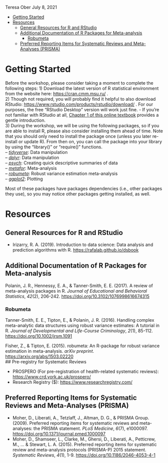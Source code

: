 Teresa Ober
July 8, 2021

-   [Getting Started](#getting-started)
-   [Resources](#resources)
    -   [General Resources for R and
        RStudio](#general-resources-for-r-and-rstudio)
    -   [Additional Documentation of R Packages for
        Meta-analysis](#additional-documentation-of-r-packages-for-meta-analysis)
        -   [Robumeta](#robumeta)
    -   [Preferred Reporting Items for Systematic Reviews and
        Meta-Analyses
        (PRISMA)](#preferred-reporting-items-for-systematic-reviews-and-meta-analyses-prisma)

# Getting Started

Before the workshop, please consider taking a moment to complete the
following steps: 1) Download the latest version of R statistical
environment from the website here: <https://cran.cmm.msu.ru/> .  
2) Though not required, you will probably find it helpful to also
download RStudio: <https://www.rstudio.com/products/rstudio/download/> .
For our purposes, the free “RStudio Desktop” version will work just
fine. - If you’re not familiar with RStudio at all, [Chapter 1 of this
online textbook](https://rafalab.github.io/dsbook/getting-started.html)
provides a gentle introduction.  
3) During the workshop, we will be using the following packages, so if
you are able to install R, please also consider installing them ahead of
time. Note that you should only need to install the package once (unless
you later re-install or update R). From then on, you can call the
package into your library by using the “library()” or “require()”
functions.  
– [*tidyverse*](https://www.tidyverse.org/packages/): Data
manipulation  
– [*dplyr*](https://dplyr.tidyverse.org/): Data manipulation  
– [*psych*](https://cran.r-project.org/web/packages/psych/index.html):
Creating quick descriptive summaries of data  
– [*metafor*](https://www.metafor-project.org/doku.php): Meta-analysis  
–
[*robumeta*](https://cran.r-project.org/web/packages/robumeta/index.html):
Robust variance estimation meta-analysis  
– [*ggplot2*](https://ggplot2.tidyverse.org/): Plotting

Most of these packages have packages dependencies (i.e., other packages
they use), so you may notice other packages getting installed, as well.

# Resources

## General Resources for R and RStudio

-   Irizarry, R. A. (2019). Introduction to data science: Data analysis
    and prediction algorithms with R. <https://rafalab.github.io/dsbook>

## Additional Documentation of R Packages for Meta-analysis

Polanin, J. R., Hennessy, E. A., & Tanner-Smith, E. E. (2017). A review
of meta-analysis packages in R. *Journal of Educational and Behavioral
Statistics*, *42*(2), 206-242.
<https://doi.org/10.3102/1076998616674315>

### Robumeta

Tanner-Smith, E. E., Tipton, E., & Polanin, J. R. (2016). Handling
complex meta-analytic data structures using robust variance estimates: A
tutorial in R. *Journal of Developmental and Life-Course Criminology*,
*2*(1), 85-112. <https://doi.org/10.1002/jrsm.1091>

Fisher, Z., & Tipton, E. (2015). robumeta: An R-package for robust
variance estimation in meta-analysis. *arXiv preprint*.
<https://arxiv.org/abs/1503.02220>  
\#\# Pre-registry for Systematic Reviews  
- PROSPERO (For pre-registration of health-related systematic reviews):
<https://www.crd.york.ac.uk/prospero/>  
- Research Registry ($): <https://www.researchregistry.com/>

## Preferred Reporting Items for Systematic Reviews and Meta-Analyses (PRISMA)

-   Moher, D., Liberati, A., Tetzlaff, J., Altman, D. G., & PRISMA
    Group. (2009). Preferred reporting items for systematic reviews and
    meta-analyses: the PRISMA statement. *PLoS Medicine*, *6*(7),
    e1000097. <https://doi.org/10.1371/journal.pmed.1000097>  
-   Moher, D., Shamseer, L., Clarke, M., Ghersi, D., Liberati, A.,
    Petticrew, M., … & Stewart, L. A. (2015). Preferred reporting items
    for systematic review and meta-analysis protocols (PRISMA-P) 2015
    statement. *Systematic Reviews*, *4*(1), 1-9.
    <https://doi.org/10.1186/2046-4053-4-1>
